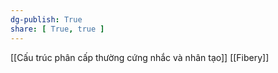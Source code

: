 ```yaml
---
dg-publish: True
share: [ True, true ]
---
```

[[Cấu trúc phân cấp thường cứng nhắc và nhân tạo]]
[[Fibery]]